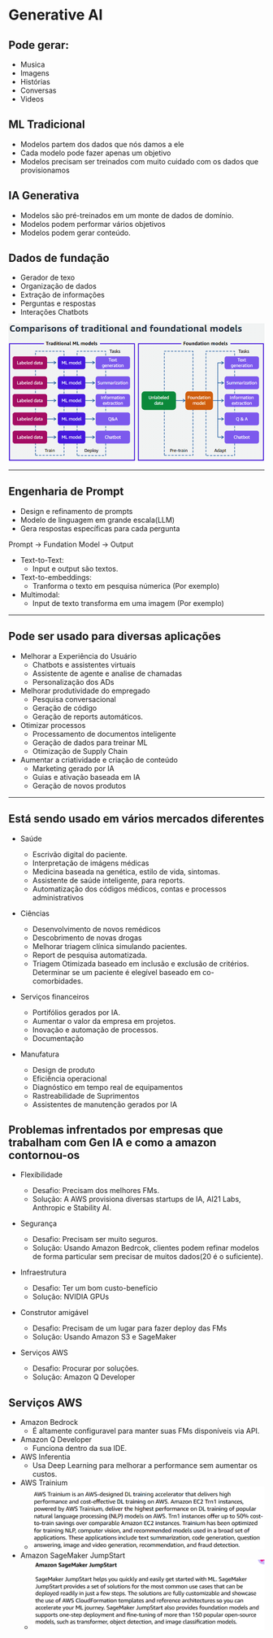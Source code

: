 # Generative AI

## Pode gerar:

- Musica
- Imagens
- Histórias
- Conversas
- Videos

## ML Tradicional

- Modelos partem dos dados que nós damos a ele
- Cada modelo pode fazer apenas um objetivo
- Modelos precisam ser treinados com muito cuidado com os dados que provisionamos

## IA Generativa

- Modelos são pré-treinados em um monte de dados de domínio.
- Modelos podem performar vários objetivos
- Modelos podem gerar conteúdo.

## Dados de fundação

- Gerador de texo
- Organização de dados
- Extração de informações
- Perguntas e respostas
- Interações Chatbots

![Comparação do modelo tradicional e do fundamental](image.png)

---

## Engenharia de Prompt

- Design e refinamento de prompts
- Modelo de linguagem em grande escala(LLM)
- Gera respostas específicas para cada pergunta

Prompt -> Fundation Model -> Output

- Text-to-Text:
  - Input e output são textos.
- Text-to-embeddings:
  - Tranforma o texto em pesquisa númerica (Por exemplo)
- Multimodal:
  - Input de texto transforma em uma imagem (Por exemplo)

---

## Pode ser usado para diversas aplicações

- Melhorar a Experiência do Usuário
  - Chatbots e assistentes virtuais
  - Assistente de agente e analise de chamadas
  - Personalização dos ADs
- Melhorar produtividade do empregado
  - Pesquisa conversacional
  - Geração de código
  - Geração de reports automáticos.
- Otimizar processos
  - Processamento de documentos inteligente
  - Geração de dados para treinar ML
  - Otimização de Supply Chain
- Aumentar a criatividade e criação de conteúdo
  - Marketing gerado por IA
  - Guias e ativação baseada em IA
  - Geração de novos produtos

---

## Está sendo usado em vários mercados diferentes

- Saúde

  - Escrivão digital do paciente.
  - Interpretação de imágens médicas
  - Medicina baseada na genética, estilo de vida, sintomas.
  - Assistente de saúde inteligente, para reports.
  - Automatização dos códigos médicos, contas e processos administrativos

- Ciências

  - Desenvolvimento de novos remédicos
  - Descobrimento de novas drogas
  - Melhorar triagem clínica simulando pacientes.
  - Report de pesquisa automatizada.
  - Triagem Otimizada baseado em inclusão e exclusão de critérios. Determinar se um paciente é elegível baseado em co-comorbidades.

- Serviços financeiros

  - Portifólios gerados por IA.
  - Aumentar o valor da empresa em projetos.
  - Inovação e automação de processos.
  - Documentação

- Manufatura
  - Design de produto
  - Eficiência operacional
  - Diagnóstico em tempo real de equipamentos
  - Rastreabilidade de Suprimentos
  - Assistentes de manutenção gerados por IA

## Problemas infrentados por empresas que trabalham com Gen IA e como a amazon contornou-os

- Flexibilidade

  - Desafio: Precisam dos melhores FMs.
  - Solução: A AWS provisiona diversas startups de IA, AI21 Labs, Anthropic e Stability AI.

- Segurança

  - Desafio: Precisam ser muito seguros.
  - Solução: Usando Amazon Bedrcok, clientes podem refinar modelos de forma particular sem precisar de muitos dados(20 é o suficiente).

- Infraestrutura

  - Desafio: Ter um bom custo-benefício
  - Solução: NVIDIA GPUs

- Construtor amigável

  - Desafio: Precisam de um lugar para fazer deploy das FMs
  - Solução: Usando Amazon S3 e SageMaker

- Serviços AWS
  - Desafio: Procurar por soluções.
  - Solução: Amazon Q Developer

## Serviços AWS

- Amazon Bedrock
  - É altamente configuravel para manter suas FMs disponíveis via API.
- Amazon Q Developer
  - Funciona dentro da sua IDE.
- AWS Inferentia
  - Usa Deep Learning para melhorar a performance sem aumentar os custos.
- AWS Trainium
  - ![alt text](image-1.png)
- Amazon SageMaker JumpStart
  - ![alt text](image-2.png)
